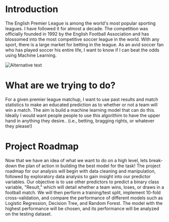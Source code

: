 
# Introduction
The English Premier League is among the world's most popular sporting leagues. I have followed it for almost a decade. The competition was officially founded in 1992 by the English Football Association and has blossomed into the most competitive soccer league in the world. With any sport, there is a large market for betting in the league. As an avid soccer fan who has played soccer his entire life, I want to know if I can beat the odds using Machine Learning. 

<img src="https://upload.wikimedia.org/wikipedia/en/thumb/f/f2/Premier_League_Logo.svg/600px-Premier_League_Logo.svg.png" alt="Alternative text" />

# What are we trying to do?
For a given premier league matchup, I want to use past results and match statistics to make an educated prediction as to whether or not a team will win a match. The aim is build a machine learning model that can do this. Ideally I would want people people to use this algorithim to have the upper hand in anything they desire.. (i.e., betting, bragging rights, or whatever they please!)

# Project Roadmap
Now that we have an idea of what we want to do on a high level, lets break-down the plan of action in building the best model for the task! The project roadmap for our analysis will begin with data cleaning and manipulation, followed by exploratory data analysis to gain insight into our predictor variables. Our objective is to use other predictors to predict a binary class variable, "Result," which will detail whether a team wins, loses, or draws in a football match. We will then perform a training/test split, implement 10-fold cross-validation, and compare the performance of different models such as Logistic Regression, Decision Tree, and Random Forest. The model with the highest performance will be chosen, and its performance will be analyzed on the testing dataset.
